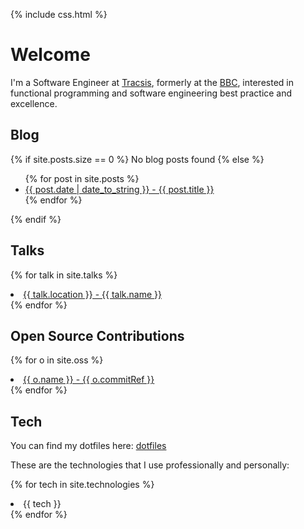 ---
---

{% include css.html %}

# Welcome

I'm a Software Engineer at <a href="https://www.tracsis.com/">Tracsis</a>, formerly at the <a href="https://www.bbc.co.uk">BBC</a>, interested in functional programming and software engineering best practice and excellence.
  
## Blog 
 
{% if site.posts.size == 0 %}
  No blog posts found
{% else %}
  <ul>
    {% for post in site.posts %}
      <li>
        <a href="{{ post.url }}">{{ post.date | date_to_string }} - {{ post.title }}</a>
      </li>
    {% endfor %}
  </ul>
{% endif %}
 

## Talks

{% for talk in site.talks %}
  <li>
    <a href="{{ talk.url }}">{{ talk.location }} - {{ talk.name }}</a>
  </li>
{% endfor %}
 

## Open Source Contributions

{% for o in site.oss %}
  <li>
    <a href="{{ o.url }}">{{ o.name }} - {{ o.commitRef }}</a>
  </li>
{% endfor %}
  

## Tech

You can find my dotfiles here: <a href="http://github.com/chris-bacon/config">dotfiles</a>

These are the technologies that I use professionally and personally:

{% for tech in site.technologies %}
  <li>
    {{ tech }}
  </li>
{% endfor %}
